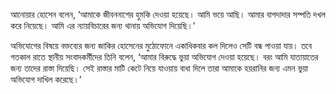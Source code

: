 আনোয়ার হোসেন বলেন, ‘আমাকে জীবননাশের হুমকি দেওয়া হয়েছে। আমি ভয়ে আছি। আমার বাপদাদার সম্পতি দখল করে নিয়েছে। আমি এর ন্যায়বিচারের জন্য থানায় অভিযোগ দিয়েছি।’

অভিযোগের বিষয়ে বক্তব্যের জন্য জাকির হোসেনের মুঠোফোনে একাধিকবার কল দিলেও সেটি বন্ধ পাওয়া যায়। তবে গতকাল রাতে স্থানীয় সংবাদকর্মীদের তিনি বলেন, ‘আমার বিরুদ্ধে ভুয়া অভিযোগ দেওয়া হয়েছে। বরং আমি যাতায়াতের জন্য তাদের রাস্তা দিয়েছি। সেই রাস্তার মাটি কেটে নিয়ে যাওয়ায় বাধা দিলে তারা আমাকে হয়রানির জন্য এমন ভুয়া অভিযোগ দাখিল করেছে।’
